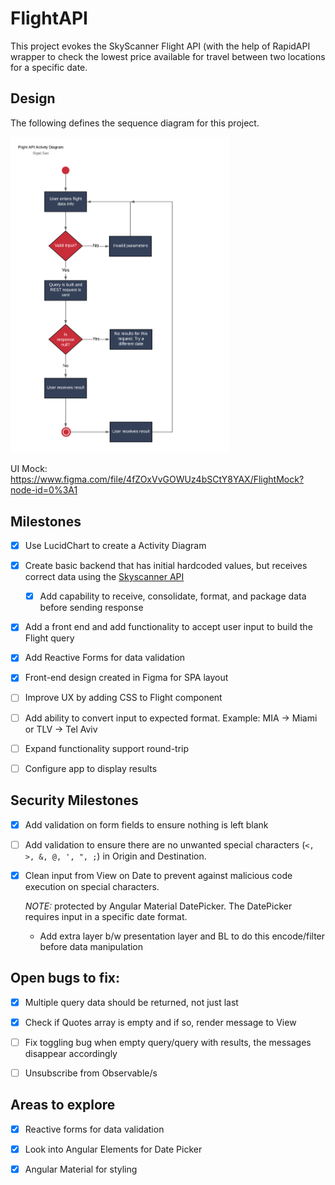 # FlightAPI

This project evokes the SkyScanner Flight API (with the help of RapidAPI wrapper to check the lowest price available for travel between two locations for a specific date.

## Design

The following defines the sequence diagram for this project.   

<img src="./design/flightAPIActivity.png" width="350">

UI Mock: https://www.figma.com/file/4fZOxVvGOWUz4bSCtY8YAX/FlightMock?node-id=0%3A1
 
## Milestones

- [x] Use LucidChart to create a Activity Diagram

- [x] Create basic backend that has initial hardcoded values, but receives correct data using the [Skyscanner API](https://rapidapi.com/skyscanner/api/skyscanner-flight-search)

  - [x] Add capability to receive, consolidate, format, and package data before sending response

- [x] Add a front end and add functionality to accept user input to build the Flight query

- [x] Add Reactive Forms for data validation

- [x] Front-end design created in Figma for SPA layout

- [ ] Improve UX by adding CSS to Flight component

- [ ] Add ability to convert input to expected format. Example: MIA -> Miami or TLV -> Tel Aviv

- [ ] Expand functionality support round-trip

- [ ] Configure app to display results

## Security Milestones

- [x] Add validation on form fields to ensure nothing is left blank

- [ ] Add validation to ensure there are no unwanted special characters (`<, >, &, @, ', ", ;`) in Origin and Destination.

- [X] Clean input from View on Date to prevent against malicious code execution on special characters.
 
  *NOTE:* protected by Angular Material DatePicker. The DatePicker requires input in a specific date format.

  -  Add extra layer b/w presentation layer and BL to do this encode/filter before data manipulation

## Open bugs to fix:

- [x] Multiple query data should be returned, not just last

- [x] Check if Quotes array is empty and if so, render message to View

- [ ] Fix toggling bug when empty query/query with results, the messages disappear accordingly

- [ ] Unsubscribe from Observable/s

## Areas to explore

- [x] Reactive forms for data validation

- [x] Look into Angular Elements for Date Picker

- [x] Angular Material for styling
